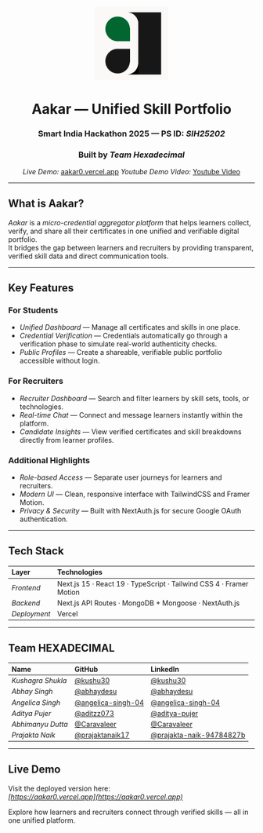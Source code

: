 <div align="center">
  <img src="https://raw.githubusercontent.com/abhaydesu/aakar/main/public/logo2.png" width="150" alt="Aakar Logo" />
  
  # Aakar — Unified Skill Portfolio
  ### Smart India Hackathon 2025 — PS ID: *SIH25202*
  ### Built by *Team Hexadecimal*
  *Live Demo:* [aakar0.vercel.app](https://aakar0.vercel.app)
  *Youtube Demo Video:* [Youtube Video](https://youtu.be/fM4Vzcqg9L0)

</div>

---

## What is Aakar?

*Aakar* is a *micro-credential aggregator platform* that helps learners collect, verify, and share all their certificates in one unified and verifiable digital portfolio.  
It bridges the gap between learners and recruiters by providing transparent, verified skill data and direct communication tools.

---

## Key Features

### For Students
- *Unified Dashboard* — Manage all certificates and skills in one place.  
- *Credential Verification* — Credentials automatically go through a verification phase to simulate real-world authenticity checks.  
- *Public Profiles* — Create a shareable, verifiable public portfolio accessible without login.  

### For Recruiters
- *Recruiter Dashboard* — Search and filter learners by skill sets, tools, or technologies.  
- *Real-time Chat* — Connect and message learners instantly within the platform.  
- *Candidate Insights* — View verified certificates and skill breakdowns directly from learner profiles.  

### Additional Highlights
- *Role-based Access* — Separate user journeys for learners and recruiters.  
- *Modern UI* — Clean, responsive interface with TailwindCSS and Framer Motion.  
- *Privacy & Security* — Built with NextAuth.js for secure Google OAuth authentication.  

---

## Tech Stack

| Layer | Technologies |
|:------|:--------------|
| *Frontend* | Next.js 15 · React 19 · TypeScript · Tailwind CSS 4 · Framer Motion |
| *Backend* | Next.js API Routes · MongoDB + Mongoose · NextAuth.js |
| *Deployment* | Vercel |

---

## Team HEXADECIMAL

| Name | GitHub | LinkedIn |
|:------|:--------|:-----------|
| *Kushagra Shukla* | [@kushu30](https://github.com/kushu30) | [@kushu30](https://www.linkedin.com/in/kushu30/) |
| *Abhay Singh* | [@abhaydesu](https://github.com/abhaydesu) | [@abhaydesu](https://www.linkedin.com/in/abhaydesu/) |
| *Angelica Singh* | [@angelica-singh-04](https://github.com/angelica-singh-04) | [@angelica-singh-04](https://www.linkedin.com/in/angelica-singh-960079291/) |
| *Aditya Pujer* | [@aditzz073](https://github.com/aditzz073) | [@aditya-pujer](https://www.linkedin.com/in/aditya-pujer/) |
| *Abhimanyu Dutta* | [@Caravaleer](https://github.com/Caravaleer) | [@Caravaleer](https://github.com/Caravaleer/) |
| *Prajakta Naik* | [@prajaktanaik17](https://github.com/prajaktanaik17) | [@prajakta-naik-94784827b](https://www.linkedin.com/in/prajakta-naik-94784827b/) |

---

## Live Demo

Visit the deployed version here:  
*[https://aakar0.vercel.app](https://aakar0.vercel.app)*

Explore how learners and recruiters connect through verified skills — all in one unified platform.